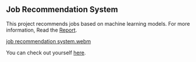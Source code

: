 ## Job Recommendation System

This project recommends jobs based on machine learning models. For more information, Read the [Report](https://drive.google.com/file/d/1-QF6RU9GJ1lXn1WTm4ziB8XE6d01aqqK/view?usp=sharing).

[job recommendation system.webm](https://github.com/user-attachments/assets/597fadea-f4b6-4010-9601-785c5180cc8f)

You can check out yourself [here](https://job-recommendation-system-ualgzyum95kvf3fpgjv6sr.streamlit.app/).
